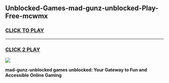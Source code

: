
## Unblocked-Games-mad-gunz-unblocked-Play-Free-mcwmx
<h3>
<a href="https://premium76.site?title=mad-gunz-unblocked&ref=22A">CLICK TO PLAY</a></h3>
<hr>

<h3>
<a href="https://premium76.site?title=mad-gunz-unblocked&ref=22A">CLICK 2 PLAY</a>
  
</h3>

<a href="https://premium76.site?title=mad-gunz-unblocked&ref=22A"><img src="https://clearcache.store/games.png"></a>


**mad-gunz-unblocked games unblocked: Your Gateway to Fun and Accessible Online Gaming**
